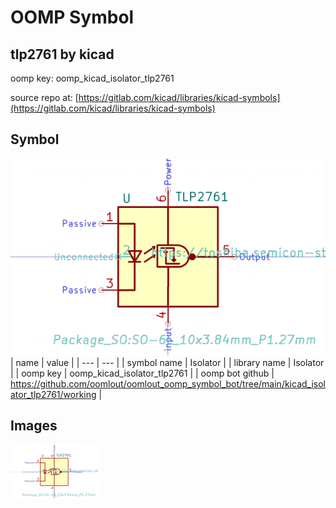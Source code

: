 # OOMP Symbol  
## tlp2761  by kicad  
  
oomp key: oomp_kicad_isolator_tlp2761  
  
source repo at: [https://gitlab.com/kicad/libraries/kicad-symbols](https://gitlab.com/kicad/libraries/kicad-symbols)  
## Symbol  
  
[![working.png](working_600.png)](working.png)  
| name | value | 
| --- | --- | 
| symbol name | Isolator | 
| library name | Isolator | 
| oomp key | oomp_kicad_isolator_tlp2761 | 
| oomp bot github | https://github.com/oomlout/oomlout_oomp_symbol_bot/tree/main/kicad_isolator_tlp2761/working | 
## Images  
  
[![working.png](working_140.png)](working.png)  
